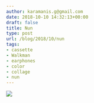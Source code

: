 ```yaml
---
author: karamanis.g@gmail.com
date: 2018-10-10 14:32:13+00:00
draft: false
title: Nun
type: post
url: /blog/2018/10/nun
tags:
- cassette
- Walkman
- earphones
- color
- collage
- nun
---
```


![](/images/2018-10-10-201810nun/IMG_0768.JPG)

